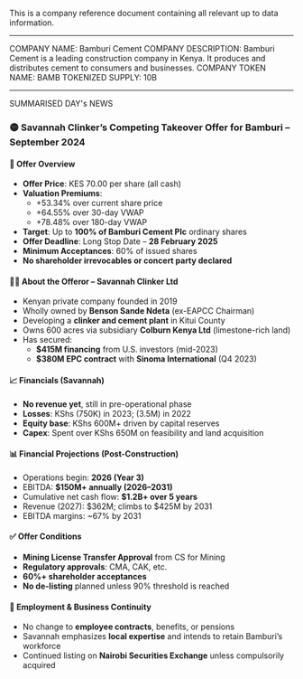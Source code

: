 This is a company reference document containing all relevant up to data information.

----
COMPANY NAME: Bamburi Cement 
COMPANY DESCRIPTION: Bamburi Cement is a leading construction company in Kenya. It produces and distributes cement to consumers and businesses.
COMPANY TOKEN NAME: BAMB
TOKENIZED SUPPLY: 10B

---
SUMMARISED DAY's NEWS

### 🟡 **Savannah Clinker’s Competing Takeover Offer for Bamburi – September 2024**

#### 🧾 Offer Overview  
- **Offer Price**: KES 70.00 per share (all cash)  
- **Valuation Premiums**:  
  - +53.34% over current share price  
  - +64.55% over 30-day VWAP  
  - +78.48% over 180-day VWAP  
- **Target**: Up to **100% of Bamburi Cement Plc** ordinary shares  
- **Offer Deadline**: Long Stop Date – **28 February 2025**  
- **Minimum Acceptances**: 60% of issued shares  
- **No shareholder irrevocables or concert party declared**

#### 🧑🏽 About the Offeror – Savannah Clinker Ltd  
- Kenyan private company founded in 2019  
- Wholly owned by **Benson Sande Ndeta** (ex-EAPCC Chairman)  
- Developing a **clinker and cement plant** in Kitui County  
- Owns 600 acres via subsidiary **Colburn Kenya Ltd** (limestone-rich land)  
- Has secured:
  - **$415M financing** from U.S. investors (mid-2023)  
  - **$380M EPC contract** with **Sinoma International** (Q4 2023)

#### 📈 Financials (Savannah)  
- **No revenue yet**, still in pre-operational phase  
- **Losses**: KShs (750K) in 2023; (3.5M) in 2022  
- **Equity base**: KShs 600M+ driven by capital reserves  
- **Capex**: Spent over KShs 650M on feasibility and land acquisition

#### 📊 Financial Projections (Post-Construction)  
- Operations begin: **2026 (Year 3)**  
- EBITDA: **$150M+ annually (2026–2031)**  
- Cumulative net cash flow: **$1.2B+ over 5 years**  
- Revenue (2027): $362M; climbs to $425M by 2031  
- EBITDA margins: ~67% by 2031

#### ✅ Offer Conditions  
- **Mining License Transfer Approval** from CS for Mining  
- **Regulatory approvals**: CMA, CAK, etc.  
- **60%+ shareholder acceptances**  
- **No de-listing** planned unless 90% threshold is reached  

#### 👥 Employment & Business Continuity  
- No change to **employee contracts**, benefits, or pensions  
- Savannah emphasizes **local expertise** and intends to retain Bamburi’s workforce  
- Continued listing on **Nairobi Securities Exchange** unless compulsorily acquired  